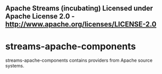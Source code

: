 Apache Streams (incubating)
Licensed under Apache License 2.0 - http://www.apache.org/licenses/LICENSE-2.0
--------------------------------------------------------------------------------

streams-apache-components
==============

streams-apache-components contains providers from Apache source systems.



